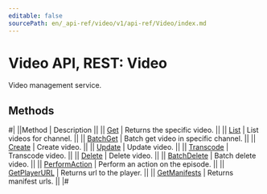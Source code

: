 ```yaml
---
editable: false
sourcePath: en/_api-ref/video/v1/api-ref/Video/index.md
---
```


# Video API, REST: Video

Video management service.

## Methods

#|
||Method | Description ||
|| [Get](get.md) | Returns the specific video. ||
|| [List](list.md) | List videos for channel. ||
|| [BatchGet](batchGet.md) | Batch get video in specific channel. ||
|| [Create](create.md) | Create video. ||
|| [Update](update.md) | Update video. ||
|| [Transcode](transcode.md) | Transcode video. ||
|| [Delete](delete.md) | Delete video. ||
|| [BatchDelete](batchDelete.md) | Batch delete video. ||
|| [PerformAction](performAction.md) | Perform an action on the episode. ||
|| [GetPlayerURL](getPlayerURL.md) | Returns url to the player. ||
|| [GetManifests](getManifests.md) | Returns manifest urls. ||
|#